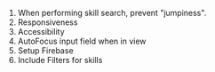 1. When performing skill search, prevent "jumpiness".
2. Responsiveness
3. Accessibility
4. AutoFocus input field when in view
5. Setup Firebase
6. Include Filters for skills